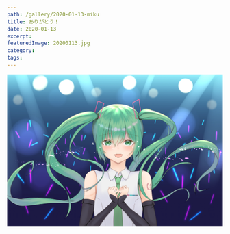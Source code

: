 ```yaml
---
path: /gallery/2020-01-13-miku
title: ありがとう！
date: 2020-01-13
excerpt: 
featuredImage: 20200113.jpg
category: 
tags: 
---
```


![](20200113.jpg)
